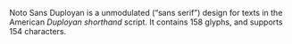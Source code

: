 Noto Sans Duployan is a unmodulated (“sans serif”) design for texts in the American _Duployan shorthand_ script. It contains 158 glyphs, and supports 154 characters.